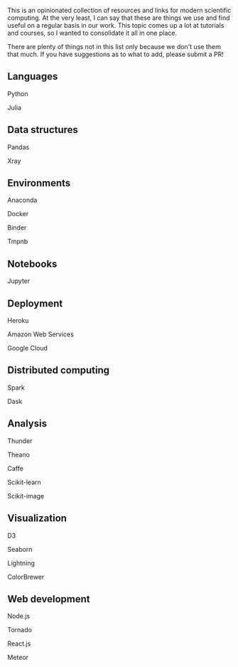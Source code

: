 This is an opinionated collection of resources and links for modern scientific computing. At the very least, I can say that these are things we use and find useful on a regular basis in our work. This topic comes up a lot at tutorials and courses, so I wanted to consolidate it all in one place.

There are plenty of things not in this list only because we don't use them that much. If you have suggestions as to what to add, please submit a PR!

## Languages

Python

Julia

## Data structures

Pandas

Xray

## Environments

Anaconda

Docker

Binder

Tmpnb

## Notebooks

Jupyter

## Deployment

Heroku

Amazon Web Services

Google Cloud

## Distributed computing

Spark

Dask

## Analysis

Thunder

Theano

Caffe

Scikit-learn

Scikit-image

## Visualization

D3

Seaborn

Lightning

ColorBrewer

## Web development

Node.js

Tornado

React.js

Meteor



